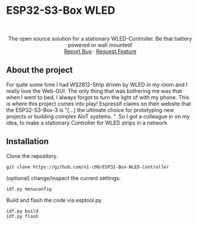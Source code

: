 # ESP32-S3-Box WLED

<br/>
  <p align="center">
    The open source solution for a stationary WLED-Controller. Be that battery powered or wall       mounted!
    <br/>
    <a href="https://github.com/htl-anichstrasse/template/issues">Report Bug</a>
    ·
    <a href="https://github.com/htl-anichstrasse/template/issues">Request Feature</a>
  </p>
</p>

## About the project
For quite some time I had WS2812-Strip driven by WLED in my room and I really love the Web-GUI. The only thing that was bothering me was that when I went to bed, I always forgot to turn the light of with my phone. This is where this project comes into play!
Espressif claims on their website that the ESP32-S3-Box-3 is "[...] the ultimate choice for prototyping new projects or building complex AIoT systems. ". So I got a colleague in on my idea, to make a stationary Controller for WLED strips in a network

## Installation

Clone the repository.
```
git clone https://github.com/n1-c00/ESP32-Box-WLED-Controller
```

(optional) change/inspect the current settings:
```
idf.py menuconfig
```

Build and flash the code via esptool.py
```
idf.py build
idf.py flash
```
